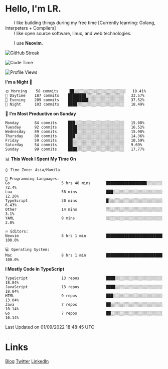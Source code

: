 # Hello, I'm LR. 

  I like building things during my free time [Currently learning: Golang, Interpeters + Compilers]  
  I like open source software, linux, and web technologies.
    
  I use **Neovim**.  
  
[![GitHub Streak](https://github-readme-streak-stats.herokuapp.com?user=laureanray&theme=ayu-light&hide_border=true)](https://git.io/streak-stats)

<!--START_SECTION:waka-->
![Code Time](http://img.shields.io/badge/Code%20Time-129%20hrs%2018%20mins-blue)

![Profile Views](http://img.shields.io/badge/Profile%20Views-37-blue)

**I'm a Night 🦉** 

```text
🌞 Morning    58 commits     ██░░░░░░░░░░░░░░░░░░░░░░░   10.41% 
🌆 Daytime    187 commits    ████████░░░░░░░░░░░░░░░░░   33.57% 
🌃 Evening    209 commits    █████████░░░░░░░░░░░░░░░░   37.52% 
🌙 Night      103 commits    ████░░░░░░░░░░░░░░░░░░░░░   18.49%

```
📅 **I'm Most Productive on Sunday** 

```text
Monday       84 commits     ███░░░░░░░░░░░░░░░░░░░░░░   15.08% 
Tuesday      92 commits     ████░░░░░░░░░░░░░░░░░░░░░   16.52% 
Wednesday    89 commits     ████░░░░░░░░░░░░░░░░░░░░░   15.98% 
Thursday     80 commits     ███░░░░░░░░░░░░░░░░░░░░░░   14.36% 
Friday       59 commits     ██░░░░░░░░░░░░░░░░░░░░░░░   10.59% 
Saturday     54 commits     ██░░░░░░░░░░░░░░░░░░░░░░░   9.69% 
Sunday       99 commits     ████░░░░░░░░░░░░░░░░░░░░░   17.77%

```


📊 **This Week I Spent My Time On** 

```text
⌚︎ Time Zone: Asia/Manila

💬 Programming Languages: 
Go                       5 hrs 48 mins       ██████████████████░░░░░░░   72.4% 
Lua                      58 mins             ███░░░░░░░░░░░░░░░░░░░░░░   12.26% 
TypeScript               30 mins             █░░░░░░░░░░░░░░░░░░░░░░░░   6.43% 
Other                    14 mins             ░░░░░░░░░░░░░░░░░░░░░░░░░   3.1% 
YAML                     9 mins              ░░░░░░░░░░░░░░░░░░░░░░░░░   2.0%

🔥 Editors: 
Neovim                   8 hrs 1 min         █████████████████████████   100.0%

💻 Operating System: 
Mac                      8 hrs 1 min         █████████████████████████   100.0%

```

**I Mostly Code in TypeScript** 

```text
TypeScript               13 repos            ████░░░░░░░░░░░░░░░░░░░░░   18.84% 
JavaScript               13 repos            ████░░░░░░░░░░░░░░░░░░░░░   18.84% 
HTML                     9 repos             ███░░░░░░░░░░░░░░░░░░░░░░   13.04% 
Java                     7 repos             ██░░░░░░░░░░░░░░░░░░░░░░░   10.14% 
Go                       7 repos             ██░░░░░░░░░░░░░░░░░░░░░░░   10.14%

```



 Last Updated on 01/09/2022 18:48:45 UTC
<!--END_SECTION:waka-->

# Links
[Blog](https://lr.hashnode.dev)
[Twitter](https://twitter.com/laureanray)
[LinkedIn](https://linkedin.com/in/laureanray)

